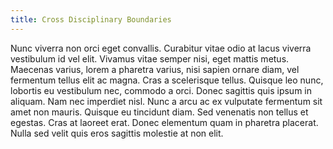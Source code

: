 ```yaml
---
title: Cross Disciplinary Boundaries
---
```


Nunc viverra non orci eget convallis. Curabitur vitae odio at lacus viverra vestibulum id vel elit. Vivamus vitae semper nisi, eget mattis metus. Maecenas varius, lorem a pharetra varius, nisi sapien ornare diam, vel fermentum tellus elit ac magna. Cras a scelerisque tellus. Quisque leo nunc, lobortis eu vestibulum nec, commodo a orci. Donec sagittis quis ipsum in aliquam. Nam nec imperdiet nisl. Nunc a arcu ac ex vulputate fermentum sit amet non mauris. Quisque eu tincidunt diam. Sed venenatis non tellus et egestas. Cras at laoreet erat. Donec elementum quam in pharetra placerat. Nulla sed velit quis eros sagittis molestie at non elit.
